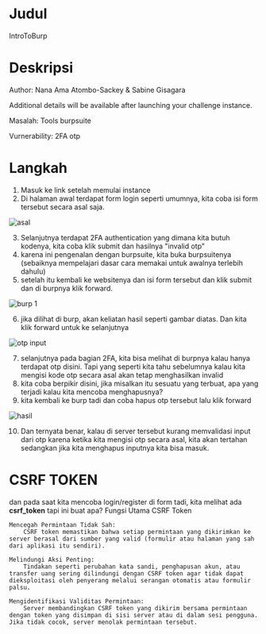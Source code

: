 # Judul
IntroToBurp

# Deskripsi
Author: Nana Ama Atombo-Sackey & Sabine Gisagara

Additional details will be available after launching your challenge instance.

Masalah: Tools burpsuite

Vurnerability: 2FA otp 

# Langkah
1. Masuk ke link setelah memulai instance
2. Di halaman awal terdapat form login seperti umumnya, kita coba isi form tersebut secara asal saja.

![asal](https://github.com/user-attachments/assets/16851704-d4fe-4fca-b178-46dd7ba528a4)

3. Selanjutnya terdapat 2FA authentication yang dimana kita butuh kodenya, kita coba klik submit dan hasilnya "invalid otp"
4. karena ini pengenalan dengan burpsuite, kita buka burpsuitenya (sebaiknya mempelajari dasar cara memakai untuk awalnya terlebih dahulu)
5. setelah itu kembali ke websitenya dan isi form tersebut dan klik submit dan di burpnya klik forward.

![burp 1](https://github.com/user-attachments/assets/7b120a9c-aaf4-4cc7-a7f1-4d939cd6c8c8)


6. jika dilihat di burp, akan keliatan hasil seperti gambar diatas. Dan kita klik forward untuk ke selanjutnya

![otp input](https://github.com/user-attachments/assets/1f082603-94d7-4af7-bde1-47975e7f42ac)


7. selanjutnya pada bagian 2FA, kita bisa melihat di burpnya kalau hanya terdapat otp disini. Tapi yang seperti kita tahu sebelumnya kalau kita mengisi kode otp secara asal akan tetap menghasilkan invalid
8. kita coba berpikir disini, jika misalkan itu sesuatu yang terbuat, apa yang terjadi kalau kita mencoba menghapusnya?
9. kita kembali ke burp tadi dan coba hapus otp tersebut lalu klik forward

![hasil](https://github.com/user-attachments/assets/a4bdb72e-9a69-49ed-bcef-8413a43d9bb7)


10. Dan ternyata benar, kalau di server tersebut kurang memvalidasi input dari otp karena ketika kita mengisi otp secara asal, kita akan tertahan sedangkan jika kita menghapus inputnya kita bisa masuk.

# CSRF TOKEN
dan pada saat kita mencoba login/register di form tadi, kita melihat ada **csrf_token** tapi ini buat apa?
Fungsi Utama CSRF Token

    Mencegah Permintaan Tidak Sah:
        CSRF token memastikan bahwa setiap permintaan yang dikirimkan ke server berasal dari sumber yang valid (formulir atau halaman yang sah dari aplikasi itu sendiri).

    Melindungi Aksi Penting:
        Tindakan seperti perubahan kata sandi, penghapusan akun, atau transfer uang sering dilindungi dengan CSRF token agar tidak dapat dieksploitasi oleh penyerang melalui serangan otomatis atau formulir palsu.

    Mengidentifikasi Validitas Permintaan:
        Server membandingkan CSRF token yang dikirim bersama permintaan dengan token yang disimpan di sisi server atau di dalam sesi pengguna. Jika tidak cocok, server menolak permintaan tersebut.
